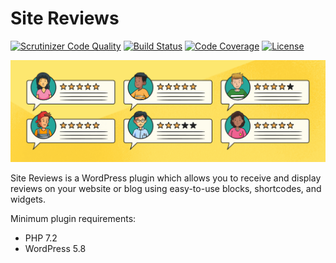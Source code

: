 # Site Reviews

[![Scrutinizer Code Quality](https://scrutinizer-ci.com/g/pryley/site-reviews/badges/quality-score.png?b=main)](https://scrutinizer-ci.com/g/pryley/site-reviews/?branch=main) [![Build Status](https://scrutinizer-ci.com/g/pryley/site-reviews/badges/build.png?b=main)](https://scrutinizer-ci.com/g/pryley/site-reviews/build-status/main) [![Code Coverage](https://scrutinizer-ci.com/g/pryley/site-reviews/badges/coverage.png?b=main)](https://scrutinizer-ci.com/g/pryley/site-reviews/?branch=main) [![License](https://img.shields.io/badge/license-GPLv3-brightgreen.svg)](https://github.com/pryley/site-reviews/blob/main/LICENSE)

![Site Reviews banner](+/screenshots/banner-1544x500.png)

Site Reviews is a WordPress plugin which allows you to receive and display reviews on your website or blog using easy-to-use blocks, shortcodes, and widgets.

Minimum plugin requirements:

* PHP 7.2
* WordPress 5.8
